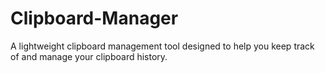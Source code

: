 # Clipboard-Manager
A lightweight clipboard management tool designed to help you keep track of and manage your clipboard history. 
